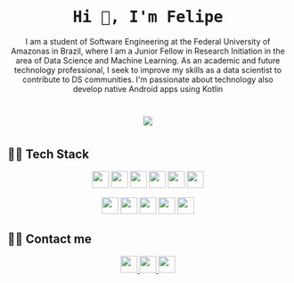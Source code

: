 <h1 align="center"> <samp> Hi 👋, I'm Felipe<br/> </h1> 
  
<p align="center"> 
I am a student of Software Engineering at the Federal University of Amazonas in Brazil, where I am a Junior Fellow in Research Initiation in the area of Data Science and Machine Learning. As an academic and future technology professional, I seek to improve my skills as a data scientist to contribute to DS communities. I'm passionate about technology also develop native Android apps using Kotlin
</p> </br>
  
<div id="main" align="center">
    <img 
        src="https://github-readme-stats.vercel.app/api?username=assuncaofelipe&hide=stars,contribs&count_private=true&show_icons=true"
        style="height: auto; margin-left: 20px; margin-right: 20px; padding: 10px;"/>
</div>

## 👨‍💻 Tech Stack

<p align="center">
  <img src="https://img.shields.io/badge/Python-3766AB?style=flat-square&logo=Python&logoColor=white" height="30"/></a> 
  <img src="https://img.shields.io/badge/C-A8B9CC?style=flat-square&logo=C&logoColor=white" height="30"/></a>
  <img src="https://img.shields.io/badge/Java-E4405F?style=flat-square&logo=Java&logoColor=white" height="30"/></a> 
  <img src="https://img.shields.io/badge/Kotlin-0095D5?style=flat-square&logo=kotlin&logoColor=white" height="30"/>
  <img src="https://img.shields.io/badge/HTML-E34F26?style=flat-square&logo=html5&logoColor=white" height="30"/>
  <img src="https://img.shields.io/badge/CSS-1572B6?style=flat-square&logo=css3&logoColor=white" height="30"/>
</p>

<p align="center">
  <img src="https://img.shields.io/badge/Android-3DDC84?style=flat-square&logo=android&logoColor=white" height="30"/>
  <img src="https://img.shields.io/badge/Spring-6DB33F?style=flat-square&logo=Spring&logoColor=white" height="30"/>
  <img src="https://img.shields.io/badge/JSP-007396?style=flat-square&logo=java&logoColor=white" height="30"/>
  <img src="https://img.shields.io/badge/Django-092E20?style=flat-square&logo=Django&logoColor=white" height="30"/></a>
  <img src="https://img.shields.io/badge/Mysql-E6B91E?style=flat-square&logo=MySql&logoColor=white" height="30"/> 
</p>

<!--
<p align="center">
    <img src="https://img.shields.io/badge/OracleDB-F80000?style=flat-square&logo=oracle&logoColor=white"/>
    <img src="https://img.shields.io/badge/aws-333664?style=flat-square&logo=amazon-aws&logoColor=white"/>
</p>
-->

<!-- BANNER --> 
<!-- <img align='right' src="https://raw.githubusercontent.com/assuncaofelipe/assuncaofelipe/main/images/capas/capa2.png" width="360"> -->

## 🙋‍♂️ Contact me   
<p align="center">
  <a href="https://www.linkedin.com/in/assuncao-felipe/" target="_blank">
        <img src="https://img.shields.io/badge/linkedin-%230077B5.svg?&style=for-the-badge&logo=linkedin&logoColor=white" height="30">
  </a>
  <a href="https://www.instagram.com/diceloss/" target="_blank">
        <img src="https://img.shields.io/badge/instagram-%23E4405F.svg?&style=for-the-badge&logo=instagram&logoColor=white" height="30">
  </a>
  <a href="mailto:felippevassuncao@gmail.com" target="_blank">
        <img src="https://img.shields.io/badge/Gmail-D14836?style=for-the-badge&logo=gmail&logoColor=white&link=https://www.instagram.com/diceloss/" height="30"/>
    </a>
</p>
